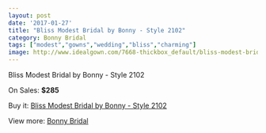 ```yaml
---
layout: post
date: '2017-01-27'
title: "Bliss Modest Bridal by Bonny - Style 2102"
category: Bonny Bridal
tags: ["modest","gowns","wedding","bliss","charming"]
image: http://www.idealgown.com/7668-thickbox_default/bliss-modest-bridal-by-bonny-style-2102.jpg
---
```

Bliss Modest Bridal by Bonny - Style 2102

On Sales: **$285**
<a href="https://www.idealgown.com/en/bonny-bridal/3261-bliss-modest-bridal-by-bonny-style-2102.html"><amp-img layout="responsive" width="600" height="600" src="//www.idealgown.com/7668-thickbox_default/bliss-modest-bridal-by-bonny-style-2102.jpg" alt="Bliss Modest Bridal by Bonny - Style 2102 0" /></a>
<a href="https://www.idealgown.com/en/bonny-bridal/3261-bliss-modest-bridal-by-bonny-style-2102.html"><amp-img layout="responsive" width="600" height="600" src="//www.idealgown.com/7669-thickbox_default/bliss-modest-bridal-by-bonny-style-2102.jpg" alt="Bliss Modest Bridal by Bonny - Style 2102 1" /></a>

Buy it: [Bliss Modest Bridal by Bonny - Style 2102](https://www.idealgown.com/en/bonny-bridal/3261-bliss-modest-bridal-by-bonny-style-2102.html "Bliss Modest Bridal by Bonny - Style 2102")

View more: [Bonny Bridal](https://www.idealgown.com/en/41-bonny-bridal "Bonny Bridal")